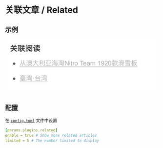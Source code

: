 # 关联文章 / Related

## 示例

![](https://raw.githubusercontent.com/qbeenslee/CDN/master/screenshot/2022/04-27/0503597a8-20220427050346.png)


## 配置

在 [`config.toml`](https://gohugo.io/getting-started/configuration/) 文件中设置

``` yaml
[params.plugins.related]
enable = true # Show more related articles
limited = 5 # The number limited to display
```